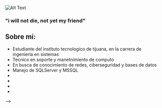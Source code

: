 

![Alt Text](https://images.cooltext.com/5508544.png)

### "i will not die, not yet my friend"

## Sobre mi:

- Estudiante del instituto tecnologico de tijuana, en la carrera de ingenieria en sistemas
- Tecnico en soporte y manetnimiento de computo
- En busca de conocimiento de redes, ciberseguridad y bases de datos
- Manejo de SQLServer y MSSQL
- 
- 
-
- 
-->
